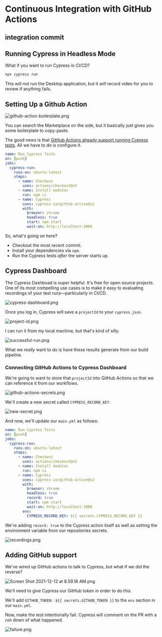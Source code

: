 # Continuous Integration with GitHub Actions

## integration commit

## Running Cypress in Headless Mode

What if you want to run Cypress in CI/CD?

```sh
npx cypress run
```

This will _not_ run the Desktop application, but it _will_ record video for you to review if anything fails.

## Setting Up a Github Action

![github-action-boilerplate.png](Attachments/github-action-boilerplate.png)

You can search the Marketplace on the side, but it basically just gives you some boilerplate to copy-paste.

The good news is that [GitHub Actions already support running Cypress tests](https://github.com/cypress-io/github-action). All we have to do is configure it.

```yml
name: Run Cypress Tests
on: [push]
jobs:
  cypress-run:
    runs-on: ubuntu-latest
    steps:
      - name: Checkout
        uses: actions/checkout@v2
      - name: Install modules
        run: npm ci
      - name: Cypress
        uses: cypress-io/github-action@v2
        with:
          browser: chrome
          headless: true
          start: npm start
          wait-on: http://localhost:3000
```

So, what's going on here?

- Checkout the most recent commit.
- Install your dependencies via `npm`.
- Run the Cypress tests _after_ the server starts up.

## Cypress Dashboard

The Cypress Dashboad is super helpful. It's free for open source projects. One of its most compelling use cases is to make it easy to evaluating recordings of your test runs—particularly in CI/CD.

![cypress-dashboard.png](Attachments/cypress-dashboard.png)

Once you log in, Cypress will save a `projectId` to your `cypress.json`.

![project-id.png](Attachments/project-id.png)

I can run it from my local machine, but that's kind of silly.

![successful-run.png](Attachments/successful-run.png)

What we _really_ want to do is have these results generate from our build pipeline.

### Connecting GitHub Actions to Cypress Dashboard

We're going to want to store that `projectId` into GitHub Actions so that we can reference it from our workflows.

![github-actions-secrets.png](Attachments/github-actions-secrets.png)

We'll create a new secret called `CYPRESS_RECORD_KEY`.

![new-secret.png](Attachments/new-secret.png)

And now, we'll update our `main.yml` as follows:

```yml
name: Run Cypress Tests
on: [push]
jobs:
  cypress-run:
    runs-on: ubuntu-latest
    steps:
      - name: Checkout
        uses: actions/checkout@v2
      - name: Install modules
        run: npm ci
      - name: Cypress
        uses: cypress-io/github-action@v2
        with:
          browser: chrome
          headless: true
          record: true
          start: npm start
          wait-on: http://localhost:3000
        env:
          CYPRESS_RECORD_KEY: ${{ secrets.CYPRESS_RECORD_KEY }}
```

We're adding `record: true` to the Cypress action itself as well as setting the environment variable from our repositories secrets.

![recordings.png](Attachments/recordings.png)

## Adding GitHub support

We've wired up GitHub actions to talk to Cypress, but what if we did the reverse?

![Screen Shot 2021-12-12 at 8.59.18 AM.png](Attachments/Screen%20Shot%202021-12-12%20at%208.59.18%20AM.png)

We'll need to give Cypress our GitHub token in order to do this.

We'll add `GITHUB_TOKEN: ${{ secrets.GITHUB_TOKEN }}` to the `env` section in our `main.yml`.

Now, make the test intentionally fail. Cypress will comment on the PR with a run down of what happened.

![failure.png](Attachments/failure.png)
